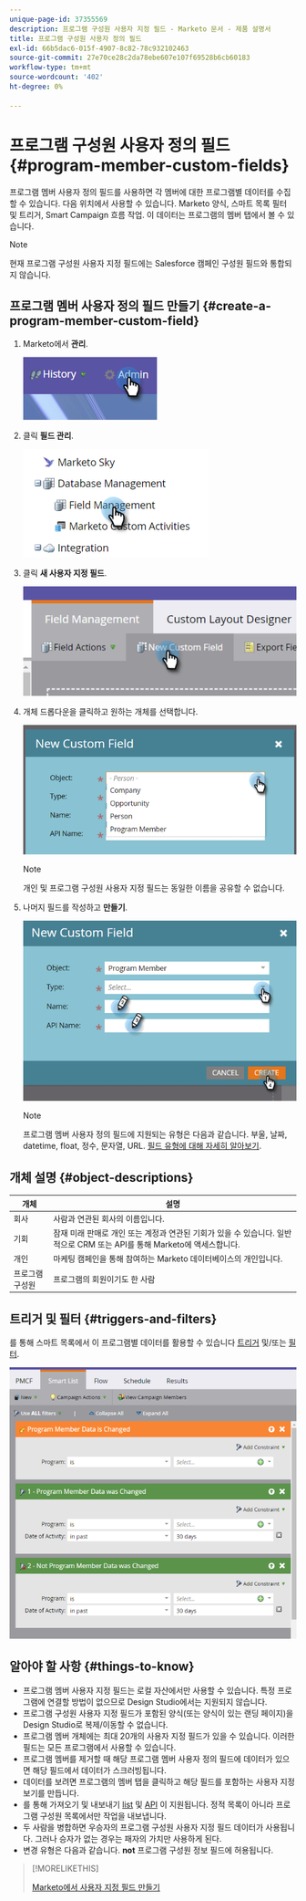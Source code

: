 ```yaml
---
unique-page-id: 37355569
description: 프로그램 구성원 사용자 지정 필드 - Marketo 문서 - 제품 설명서
title: 프로그램 구성원 사용자 정의 필드
exl-id: 66b5dac6-015f-4907-8c82-78c932102463
source-git-commit: 27e70ce28c2da78ebe607e107f69528b6cb60183
workflow-type: tm+mt
source-wordcount: '402'
ht-degree: 0%

---
```


# 프로그램 구성원 사용자 정의 필드 {#program-member-custom-fields}

프로그램 멤버 사용자 정의 필드를 사용하면 각 멤버에 대한 프로그램별 데이터를 수집할 수 있습니다. 다음 위치에서 사용할 수 있습니다. Marketo 양식, 스마트 목록 필터 및 트리거, Smart Campaign 흐름 작업. 이 데이터는 프로그램의 멤버 탭에서 볼 수 있습니다.

>[!NOTE]
>
>현재 프로그램 구성원 사용자 지정 필드에는 Salesforce 캠페인 구성원 필드와 통합되지 않습니다.

## 프로그램 멤버 사용자 정의 필드 만들기 {#create-a-program-member-custom-field}

1. Marketo에서 **관리**.

   ![](assets/one.png)

1. 클릭 **필드 관리**.

   ![](assets/two.png)

1. 클릭 **새 사용자 지정 필드**.

   ![](assets/three.png)

1. 개체 드롭다운을 클릭하고 원하는 개체를 선택합니다.

   ![](assets/four.png)

   >[!NOTE]
   >
   >개인 및 프로그램 구성원 사용자 지정 필드는 동일한 이름을 공유할 수 없습니다.

1. 나머지 필드를 작성하고 **만들기**.

   ![](assets/five.png)

   >[!NOTE]
   >
   >프로그램 멤버 사용자 정의 필드에 지원되는 유형은 다음과 같습니다. 부울, 날짜, datetime, float, 정수, 문자열, URL. [필드 유형에 대해 자세히 알아보기](/help/marketo/product-docs/administration/field-management/custom-field-type-glossary.md).

## 개체 설명 {#object-descriptions}

| 개체 | 설명 |
|---|---|
| 회사 | 사람과 연관된 회사의 이름입니다. |
| 기회 | 잠재 미래 판매로 개인 또는 계정과 연관된 기회가 있을 수 있습니다. 일반적으로 CRM 또는 API를 통해 Marketo에 액세스합니다. |
| 개인 | 마케팅 캠페인을 통해 참여하는 Marketo 데이터베이스의 개인입니다. |
| 프로그램 구성원 | 프로그램의 회원이기도 한 사람 |

## 트리거 및 필터 {#triggers-and-filters}

를 통해 스마트 목록에서 이 프로그램별 데이터를 활용할 수 있습니다 [트리거](/help/marketo/product-docs/core-marketo-concepts/smart-campaigns/creating-a-smart-campaign/define-smart-list-for-smart-campaign-trigger.md) 및/또는 [필터](/help/marketo/product-docs/core-marketo-concepts/smart-lists-and-static-lists/creating-a-smart-list/find-and-add-filters-to-a-smart-list.md).

![](assets/six.png)

## 알아야 할 사항 {#things-to-know}

* 프로그램 멤버 사용자 지정 필드는 로컬 자산에서만 사용할 수 있습니다. 특정 프로그램에 연결할 방법이 없으므로 Design Studio에서는 지원되지 않습니다.
* 프로그램 구성원 사용자 지정 필드가 포함된 양식(또는 양식이 있는 랜딩 페이지)을 Design Studio로 복제/이동할 수 없습니다.
* 프로그램 멤버 개체에는 최대 20개의 사용자 지정 필드가 있을 수 있습니다. 이러한 필드는 모든 프로그램에서 사용할 수 있습니다.
* 프로그램 멤버를 제거할 때 해당 프로그램 멤버 사용자 정의 필드에 데이터가 있으면 해당 필드에서 데이터가 스크러빙됩니다.
* 데이터를 보려면 프로그램의 멤버 탭을 클릭하고 해당 필드를 포함하는 사용자 지정 보기를 만듭니다.
* 를 통해 가져오기 및 내보내기 [list](/help/marketo/getting-started/quick-wins/import-a-list-of-people.md) 및 [API](https://developers.marketo.com/) 이 지원됩니다. 정적 목록이 아니라 프로그램 구성원 목록에서만 작업을 내보냅니다.
* 두 사람을 병합하면 우승자의 프로그램 구성원 사용자 지정 필드 데이터가 사용됩니다. 그러나 승자가 없는 경우는 패자의 가치만 사용하게 된다.
* 변경 유형은 다음과 같습니다. **not** 프로그램 구성원 정보 필드에 허용됩니다.

>[!MORELIKETHIS]
>
>[Marketo에서 사용자 지정 필드 만들기](/help/marketo/product-docs/administration/field-management/create-a-custom-field-in-marketo.md)
